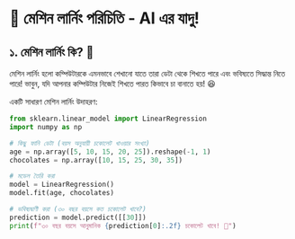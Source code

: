 # 🚀 মেশিন লার্নিং পরিচিতি - AI এর যাদু!

## ১. মেশিন লার্নিং কি? 🤖
মেশিন লার্নিং হলো কম্পিউটারকে এমনভাবে শেখানো যাতে তারা ডেটা থেকে শিখতে পারে এবং ভবিষ্যতে সিদ্ধান্ত নিতে পারে! ভাবুন, যদি আপনার কম্পিউটার নিজেই শিখতে পারত কিভাবে চা বানাতে হয়! 😆 

একটি সাধারণ মেশিন লার্নিং উদাহরণ:

```python
from sklearn.linear_model import LinearRegression
import numpy as np

# কিছু ফানি ডেটা (বয়স অনুযায়ী চকোলেট খাওয়ার সংখ্যা)
age = np.array([5, 10, 15, 20, 25]).reshape(-1, 1)
chocolates = np.array([10, 15, 25, 30, 35])

# মডেল তৈরি করা
model = LinearRegression()
model.fit(age, chocolates)

# ভবিষ্যদ্বাণী করা (৩০ বছর বয়সে কত চকোলেট খাবে?)
prediction = model.predict([[30]])
print(f"৩০ বছর বয়সে আনুমানিক {prediction[0]:.2f} চকোলেট খাবে! 🍫")
